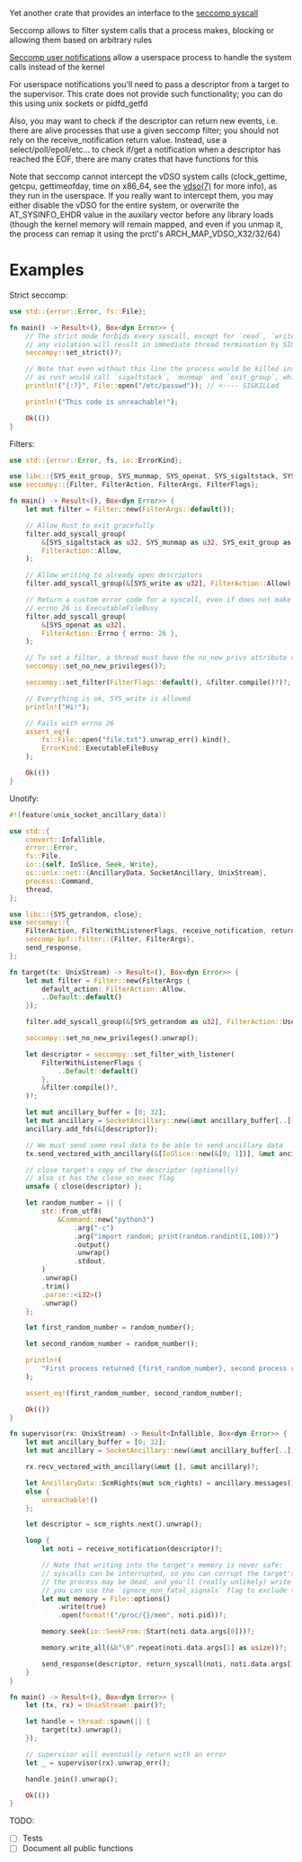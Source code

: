 Yet another crate that provides an interface to the
[seccomp syscall](https://manpages.debian.org/testing/manpages-dev/seccomp.2.en.html)

Seccomp allows to filter system calls that a process makes, blocking or allowing
them based on arbitrary rules

[Seccomp user notifications](https://manpages.debian.org/testing/manpages-dev/seccomp_unotify.2.en.html)
allow a userspace process to handle the system calls instead of the kernel

For userspace notifications you'll need to pass a descriptor from a target to
the supervisor. This crate does not provide such functionality; you can do this
using unix sockets or pidfd_getfd

Also, you may want to check if the descriptor can return new events, i.e. there
are alive processes that use a given seccomp filter; you should not rely on the
receive_notification return value. Instead, use a select/poll/epoll/etc... to
check if/get a notification when a descriptor has reached the EOF, there are
many crates that have functions for this

Note that seccomp cannot intercept the vDSO system calls (clock_gettime, getcpu,
gettimeofday, time on x86_64, see the
[vdso(7)](https://manpages.debian.org/testing/manpages/vdso.7.en.html) for more
info), as they run in the userspace. If you really want to intercept them, you
may either disable the vDSO for the entire system, or overwrite the
AT_SYSINFO_EHDR value in the auxilary vector before any library loads (though
the kernel memory will remain mapped, and even if you unmap it, the process can
remap it using the prctl's ARCH_MAP_VDSO_X32/32/64)

# Examples

Strict seccomp:

```rust no_run
use std::{error::Error, fs::File};

fn main() -> Result<(), Box<dyn Error>> {
    // The strict mode forbids every syscall, except for `read`, `write`, `_exit` and `sigreturn`
    // any violation will result in immediate thread termination by SIGKILL signal
    seccompy::set_strict()?;

    // Note that even without this line the process would be killed instead of exiting cleanly,
    // as rust would call `sigaltstack`, `munmap` and `exit_group`, which are not allowed
    println!("{:?}", File::open("/etc/passwd")); // <---- SIGKILLed

    println!("This code is unreachable!");

    Ok(())
}
```

Filters:

```rust
use std::{error::Error, fs, io::ErrorKind};

use libc::{SYS_exit_group, SYS_munmap, SYS_openat, SYS_sigaltstack, SYS_write};
use seccompy::{Filter, FilterAction, FilterArgs, FilterFlags};

fn main() -> Result<(), Box<dyn Error>> {
    let mut filter = Filter::new(FilterArgs::default());

    // Allow Rust to exit gracefully
    filter.add_syscall_group(
        &[SYS_sigaltstack as u32, SYS_munmap as u32, SYS_exit_group as u32],
        FilterAction::Allow,
    );

    // Allow writing to already open descriptors
    filter.add_syscall_group(&[SYS_write as u32], FilterAction::Allow);

    // Return a custom error code for a syscall, even if does not make sense
    // errno 26 is ExecutableFileBusy
    filter.add_syscall_group(
        &[SYS_openat as u32],
        FilterAction::Errno { errno: 26 },
    );

    // To set a filter, a thread must have the no_new_privs attribute or the CAP_SYS_ADMIN capability
    seccompy::set_no_new_privileges()?;

    seccompy::set_filter(FilterFlags::default(), &filter.compile()?)?;

    // Everything is ok, SYS_write is allowed
    println!("Hi!");

    // Fails with errno 26
    assert_eq!(
        fs::File::open("file.txt").unwrap_err().kind(),
        ErrorKind::ExecutableFileBusy
    );

    Ok(())
}
```

Unotify:

```rust
#![feature(unix_socket_ancillary_data)]

use std::{
    convert::Infallible,
    error::Error,
    fs::File,
    io::{self, IoSlice, Seek, Write},
    os::unix::net::{AncillaryData, SocketAncillary, UnixStream},
    process::Command,
    thread,
};

use libc::{SYS_getrandom, close};
use seccompy::{
    FilterAction, FilterWithListenerFlags, receive_notification, return_syscall,
    seccomp_bpf::filter::{Filter, FilterArgs},
    send_response,
};

fn target(tx: UnixStream) -> Result<(), Box<dyn Error>> {
    let mut filter = Filter::new(FilterArgs {
        default_action: FilterAction::Allow,
        ..Default::default()
    });

    filter.add_syscall_group(&[SYS_getrandom as u32], FilterAction::UserNotif);

    seccompy::set_no_new_privileges().unwrap();

    let descriptor = seccompy::set_filter_with_listener(
        FilterWithListenerFlags {
            ..Default::default()
        },
        &filter.compile()?,
    )?;

    let mut ancillary_buffer = [0; 32];
    let mut ancillary = SocketAncillary::new(&mut ancillary_buffer[..]);
    ancillary.add_fds(&[descriptor]);

    // We must send some real data to be able to send ancillary data
    tx.send_vectored_with_ancillary(&[IoSlice::new(&[0; 1])], &mut ancillary)?;

    // close target's copy of the descriptor (optionally)
    // also it has the close_on_exec flag
    unsafe { close(descriptor) };

    let random_number = || {
        str::from_utf8(
            &Command::new("python3")
                .arg("-c")
                .arg("import random; print(random.randint(1,100))")
                .output()
                .unwrap()
                .stdout,
        )
        .unwrap()
        .trim()
        .parse::<i32>()
        .unwrap()
    };

    let first_random_number = random_number();

    let second_random_number = random_number();

    println!(
        "First process returned {first_random_number}, second process returned {second_random_number}"
    );

    assert_eq!(first_random_number, second_random_number);

    Ok(())
}

fn supervisor(rx: UnixStream) -> Result<Infallible, Box<dyn Error>> {
    let mut ancillary_buffer = [0; 32];
    let mut ancillary = SocketAncillary::new(&mut ancillary_buffer[..]);

    rx.recv_vectored_with_ancillary(&mut [], &mut ancillary)?;

    let AncillaryData::ScmRights(mut scm_rights) = ancillary.messages().next().unwrap().unwrap()
    else {
        unreachable!()
    };

    let descriptor = scm_rights.next().unwrap();

    loop {
        let noti = receive_notification(descriptor)?;

        // Note that writing into the target's memory is never safe:
        // syscalls can be interrupted, so you can corrupt the target's memory;
        // the process may be dead, and you'll (really unlikely) write into another process' memory;
        // you can use the `ignore_non_fatal_signals` flag to exclude the first case
        let mut memory = File::options()
            .write(true)
            .open(format!("/proc/{}/mem", noti.pid))?;

        memory.seek(io::SeekFrom::Start(noti.data.args[0]))?;

        memory.write_all(&b"\0".repeat(noti.data.args[1] as usize))?;

        send_response(descriptor, return_syscall(noti, noti.data.args[1] as i64))?;
    }
}

fn main() -> Result<(), Box<dyn Error>> {
    let (tx, rx) = UnixStream::pair()?;

    let handle = thread::spawn(|| {
        target(tx).unwrap();
    });

    // supervisor will eventually return with an error
    let _ = supervisor(rx).unwrap_err();

    handle.join().unwrap();

    Ok(())
}
```

TODO:

- [ ] Tests
- [ ] Document all public functions
